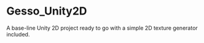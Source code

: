 # Gesso_Unity2D
A base-line Unity 2D project ready to go with a simple 2D texture generator included.

